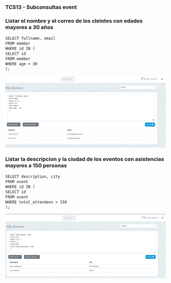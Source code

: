 ### TCS13 - Subconsultas event
### Listar el nombre y el correo de los cleintes con edades mayores a 30 años

```
SELECT fullname, email
FROM member
WHERE id IN (
SELECT id
FROM member 
WHERE age > 30
);

```
![ejemplo 1](image.png)

### Listar la descripcion y la ciudad de los eventos con asistencias mayores a 150 personas

```
SELECT description, city
FROM event
WHERE id IN (
SELECT id
FROM event
WHERE total_attendees > 150
);

```
![ejemplo 2](image-1.png)
